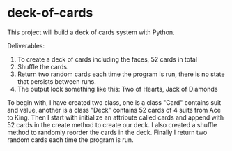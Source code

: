 # deck-of-cards

This project will build a deck of cards system with Python.

Deliverables:
1) To create a deck of cards including the faces, 52 cards in total
2) Shuffle the cards.
3) Return two random cards each time the program is run, there is no state that persists between runs.
4) The output look something like this: Two of Hearts, Jack of Diamonds

To begin with, I have created two class, one is a class "Card" contains suit and value, another is a class "Deck" contains 52 cards of 4 suits from Ace to King.
Then I start with initialize an attribute called cards and append with 52 cards in the create method to create our deck.
I also created a shuffle method to randomly reorder the cards in the deck.
Finally I return two random cards each time the program is run.
